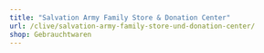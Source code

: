 ```yaml
---
title: "Salvation Army Family Store & Donation Center"
url: /clive/salvation-army-family-store-und-donation-center/
shop: Gebrauchtwaren
---
```

